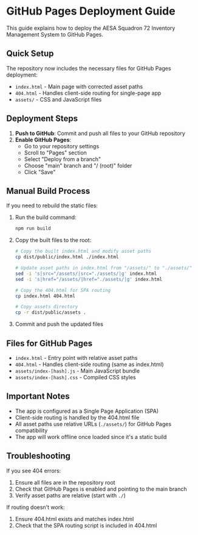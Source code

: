 # GitHub Pages Deployment Guide

This guide explains how to deploy the AESA Squadron 72 Inventory Management System to GitHub Pages.

## Quick Setup

The repository now includes the necessary files for GitHub Pages deployment:

- `index.html` - Main page with corrected asset paths
- `404.html` - Handles client-side routing for single-page app
- `assets/` - CSS and JavaScript files

## Deployment Steps

1. **Push to GitHub**: Commit and push all files to your GitHub repository
2. **Enable GitHub Pages**: 
   - Go to your repository settings
   - Scroll to "Pages" section
   - Select "Deploy from a branch"
   - Choose "main" branch and "/ (root)" folder
   - Click "Save"

## Manual Build Process

If you need to rebuild the static files:

1. Run the build command:
   ```bash
   npm run build
   ```

2. Copy the built files to the root:
   ```bash
   # Copy the built index.html and modify asset paths
   cp dist/public/index.html ./index.html
   
   # Update asset paths in index.html from "/assets/" to "./assets/"
   sed -i 's|src="/assets/|src="./assets/|g' index.html
   sed -i 's|href="/assets/|href="./assets/|g' index.html
   
   # Copy the 404.html for SPA routing
   cp index.html 404.html
   
   # Copy assets directory
   cp -r dist/public/assets .
   ```

3. Commit and push the updated files

## Files for GitHub Pages

- `index.html` - Entry point with relative asset paths
- `404.html` - Handles client-side routing (same as index.html)
- `assets/index-[hash].js` - Main JavaScript bundle
- `assets/index-[hash].css` - Compiled CSS styles

## Important Notes

- The app is configured as a Single Page Application (SPA)
- Client-side routing is handled by the 404.html file
- All asset paths use relative URLs (`./assets/`) for GitHub Pages compatibility
- The app will work offline once loaded since it's a static build

## Troubleshooting

If you see 404 errors:
1. Ensure all files are in the repository root
2. Check that GitHub Pages is enabled and pointing to the main branch
3. Verify asset paths are relative (start with `./`)

If routing doesn't work:
1. Ensure 404.html exists and matches index.html
2. Check that the SPA routing script is included in 404.html